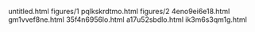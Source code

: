 untitled.html
figures/1
pqlkskrdtmo.html
figures/2
4eno9ei6e18.html
gm1vvef8ne.html
35f4n6956lo.html
a17u52sbdlo.html
ik3m6s3qm1g.html